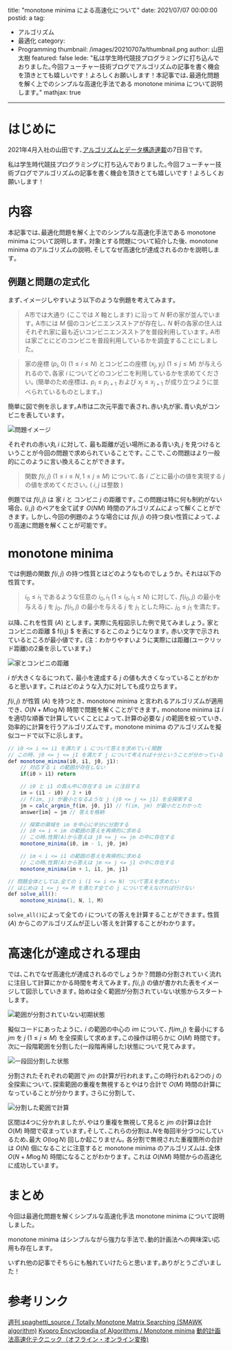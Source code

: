 title: "monotone minima による高速化について"
date: 2021/07/07 00:00:00
postid: a
tag:
  - アルゴリズム
  - 最適化
category:
  - Programming
thumbnail: /images/20210707a/thumbnail.png
author: 山田太樹
featured: false
lede: "私は学生時代競技プログラミングに打ち込んでおりました｡今回フューチャー技術ブログでアルゴリズムの記事を書く機会を頂きとても嬉しいです！よろしくお願いします！本記事では､最適化問題を解く上でのシンプルな高速化手法である monotone minima について説明します｡"
mathjax: true
---
# はじめに
2021年4月入社の山田です､[アルゴリズムとデータ構造連載](/articles/20210628a/)の7日目です。

私は学生時代競技プログラミングに打ち込んでおりました｡今回フューチャー技術ブログでアルゴリズムの記事を書く機会を頂きとても嬉しいです！よろしくお願いします！

# 内容
本記事では､最適化問題を解く上でのシンプルな高速化手法である monotone minima について説明します｡
対象とする問題について紹介した後､ monotone minima のアルゴリズムの説明､そしてなぜ高速化が達成されるのかを説明します｡

## 例題と問題の定式化
まず､イメージしやすいよう以下のような例題を考えてみます｡

> A市では大通り (ここでは $X$ 軸とします) に沿って $N$ 軒の家が並んでいます｡ A市には $M$ 個のコンビニエンスストアが存在し､ $N$ 軒の各家の住人はそれぞれ家に最も近いコンビニエンスストアを普段利用しています｡ A市は家ごとにどのコンビニを普段利用しているかを調査することにしました｡

>家の座標 $(p_i,0)\ (1 \leq i \leq N)$ とコンビニの座標 $(x_j, y_j)\ (1 \leq j \leq M)$ が与えられるので､各家 $i$ についてどのコンビニを利用しているかを求めてください｡
(簡単のため座標は､ $p_i \leq p_{i+1}$ および $x_j \leq x_{j+1}$ が成り立つように並べられているものとします｡)

簡単に図で例を示します｡A市は二次元平面で表され､赤い丸が家､青い丸がコンビニを表しています｡

<img src="/images/20210707a/image.png" alt="問題イメージ" loading="lazy">


それぞれの赤い丸 $i$ に対して､ 最も距離が近い場所にある青い丸 $j$ を見つけるということが今回の問題で求められていることです｡
ここで､この問題はより一般的にこのように言い換えることができます｡

> 関数 $f(i,j)\ (1 \leq i \leq N, 1 \leq j \leq M)$ について､各 $i$ ごとに最小の値を実現する $j$ の値を求めてください｡
( $i,j$ は整数 )

例題では $f(i,j)$ は 家 $i$ と コンビニ $j$ の距離です｡
この問題は特に何も制約がない場合､ $(i,j)$ のペアを全て試す $O(NM)$ 時間のアルゴリズムによって解くことができます｡
しかし､今回の例題のような場合には $f(i,j)$ の持つ良い性質によって､より高速に問題を解くことが可能です｡

# monotone minima

では例題の関数 $f(i,j)$ の持つ性質とはどのようなものでしょうか｡
それは以下の性質です｡

>$i_0 \leq i_1$ であるような任意の $i_0, i_1\ (1 \leq i_0, i_1 \leq N)$ に対して､
$f(i_0,j)$ の最小を与える $j$ を $j_0$､ $f(i_1,j)$ の最小を与える $j$ を $j_1$ とした時に､ $j_0 \leq j_1$ を満たす｡

以降､これを性質 $(A)$ とします｡
実際に先程図示した例で見てみましょう｡ 家とコンビニの距離 $ f(i,j) $ を表にするとこのようになります｡
赤い文字で示されているところが最小値です｡
(注：わかりやすいように実際には距離(ユークリッド距離)の2乗を示しています｡)

<img src="/images/20210707a/image_2.png" alt="家とコンビニの距離" loading="lazy">


 $i$ が大きくなるにつれて､ 最小を達成する $j$ の値も大きくなっていることがわかると思います｡
これはどのような入力に対しても成り立ちます｡

$f(i,j)$ が性質 $(A)$ を持つとき､ monotone minima と言われるアルゴリズムが適用でき､ $O(N + M \log N)$ 時間で問題を解くことができます｡
monotone minima は $i$ を適切な順番で計算していくことによって､計算の必要な $j$ の範囲を絞っていき､効率的に計算を行うアルゴリズムです｡
monotone minima のアルゴリズムを擬似コードで以下に示します｡

```js
// i0 <= i <= i1 を満たす i について答えを求めていく関数
// この時､ j0 <= j <= j1 を満たす j について考えれば十分ということが分かっている
def monotone_minima(i0, i1, j0, j1):
    // 対応する i の範囲が存在しない
    if(i0 > i1) return

    // i0 と i1 の真ん中に存在する im に注目する
    im = (i1 - i0) / 2 + i0
    // f(im, j) が最小となるような j (j0 <= j <= j1) を全探索する
    jm = calc_argmin_f(im, j0, j1) // f(im, jm) が最小だとわかった
    answer[im] = jm // 答えを格納

    // 探索の領域を im を中心に半分に分割する
    // i0 <= i < im の範囲の答えを再帰的に求める
    // この時､性質(A)から答えは j0 <= j <= jm の中に存在する
    monotone_minima(i0, im - 1, j0, jm)

    // im < i <= i1 の範囲の答えを再帰的に求める
    // この時､性質(A)から答えは jm <= j <= j1 の中に存在する
    monotone_minima(im + 1, i1, jm, j1)

// 問題全体としては､全ての i (1 <= i <= N) ついて答えを求めたい
// はじめは 1 <= j <= M を満たす全ての j について考えなければ行けない
def solve_all():
    monotone_minima(1, N, 1, M)

```

`solve_all()`によって全ての $i$ についての答えを計算することができます｡
性質 $(A)$ からこのアルゴリズムが正しい答えを計算することがわかります｡

# 高速化が達成される理由

では､これでなぜ高速化が達成されるのでしょうか？問題の分割されていく流れに注目して計算にかかる時間を考えてみます｡
$f(i,j)$ の値が書かれた表をイメージして図示していきます｡
始めは全く範囲が分割されていない状態からスタートします｡

<img src="/images/20210707a/image_3.png" alt="範囲が分割されていない初期状態" loading="lazy">

擬似コードにあったように､ $i$ の範囲の中心の $im$ について､ $f(im, j)$ を最小にする $jm$ を $j\ (1 \leq j \leq M)$ を全探索して求めます｡この操作は明らかに $O(M)$ 時間です｡
次に一段階範囲を分割した(一段階再帰した)状態について見てみます｡

<img src="/images/20210707a/image_4.png" alt="一段回分割した状態" loading="lazy">

分割されたそれぞれの範囲で $jm$ の計算が行われます｡この時行われる2つの $j$ の全探索について､探索範囲の重複を無視するとやはり合計で $O(M)$ 時間の計算になっていることが分かります｡
さらに分割して､

<img src="/images/20210707a/image_5.png" alt="分割した範囲で計算" loading="lazy">

区間は4つに分かれましたが､やはり重複を無視して見ると $jm$ の計算は合計 $O(M)$ 時間で収まっています｡そして､これらの分割は､$N$を毎回半分づつにしているため､最大 $O(\log N)$ 回しか起こりません｡
各分割で無視された重複箇所の合計は $O(N)$ 個になることに注意すると monotone minima のアルゴリズムは､全体 $O(N + M \log N)$ 時間になることがわかります｡
これは $O(NM)$ 時間からの高速化に成功しています｡

# まとめ

今回は最適化問題を解くシンプルな高速化手法 monotone minima について説明しました｡

monotone minima はシンプルながら強力な手法で､動的計画法への興味深い応用も存在します｡

いずれ他の記事でそちらにも触れていけたらと思います｡ありがとうございました！

# 参考リンク

[週刊 spaghetti_source / Totally Monotone Matrix Searching (SMAWK algorithm)](https://topcoder-g-hatena-ne-jp.jag-icpc.org/spaghetti_source/20120923/1348327542.html)
[Kyopro Encyclopedia of Algorithms / Monotone minima](https://dic.kimiyuki.net/monotone-minima)
[動的計画法高速化テクニック（オフライン・オンライン変換)](https://qiita.com/tmaehara/items/0687af2cfb807cde7860)

